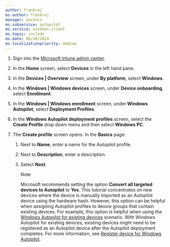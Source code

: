 ```yaml
---
author: frankroj
ms.author: frankroj
manager: aaroncz
ms.subservice: autopilot
ms.service: windows-client
ms.topic: include
ms.date: 06/28/2024
ms.localizationpriority: medium
---
```


<!-- This file is shared by the following articles:

pre-provisioning/azure-ad-join-autopilot-profile.md
pre-provisioning/hybrid-azure-ad-join-autopilot-profile.md
self-deploying/self-deploying-autopilot-profile.md
user-driven/azure-ad-join-autopilot-profile.md
user-driven/hybrid-azure-ad-join-autopilot-profile.md

Headings are driven by article context. -->

1. Sign into the [Microsoft Intune admin center](https://go.microsoft.com/fwlink/?linkid=2109431).

1. In the **Home** screen, select **Devices** in the left hand pane.

1. In the **Devices | Overview** screen, under **By platform**, select **Windows**.

1. In the **Windows | Windows devices** screen, under **Device onboarding**, select **Enrollment**.

1. In the **Windows | Windows enrollment** screen, under **Windows Autopilot**, select **Deployment Profiles**.

1. In the **Windows Autopilot deployment profiles** screen, select the **Create Profile** drop down menu and then select **Windows PC**.

1. The **Create profile** screen opens. In the **Basics** page:

   1. Next to **Name**, enter a name for the Autopilot profile.

   1. Next to **Description**, enter a description.

   1. Select **Next**.

      > [!NOTE]
      >
      > Microsoft recommends setting the option **Convert all targeted devices to Autopilot** to **Yes**. This tutorial concentrates on new devices where the device is manually imported as an Autopilot device using the hardware hash. However, this option can be helpful when assigning Autopilot profiles to device groups that contain existing devices. For example, this option is helpful when using the [Windows Autopilot for existing devices](../existing-devices/existing-devices-workflow.md) scenario. With Windows Autopilot for existing devices, existing devices might need to be registered as an Autopilot device after the Autopilot deployment completes. For more information, see [Register device for Windows Autopilot](../existing-devices/register-device.md).
